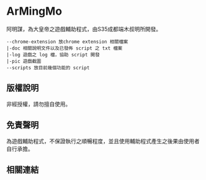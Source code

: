 # ArMingMo
阿明謀，為大皇帝之遊戲輔助程式，由S35成都端木叔明所開發。

```
--chrome-extension 放chrome extension 相關檔案
|-doc 相關說明文件以及已發佈 script 之 txt 檔案
|-log 遊戲之 log 檔，協助 script 開發
|-pic 遊戲截圖
--scripts 放目前幾個功能的 script
```

## 版權說明
非經授權，請勿擅自使用。

## 免責聲明
為遊戲輔助程式，不保證執行之順暢程度，並且使用輔助程式產生之後果由使用者自行承擔。

## 相關連結
